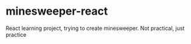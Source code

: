 # minesweeper-react

React learning project, trying to create minesweeper. Not practical, just practice

